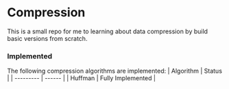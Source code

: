 # Compression
This is a small repo for me to learning about data compression by build basic versions from scratch.

### Implemented
The following compression algorithms are implemented:
| Algorithm | Status |
| --------- | ------ |
| Huffman | Fully Implemented |
